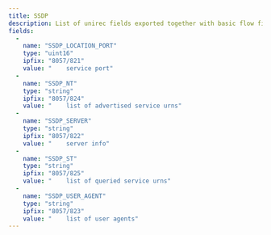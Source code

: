 ```yaml
---
title: SSDP
description: List of unirec fields exported together with basic flow fields on interface by SSDP plugin.
fields:
  -
    name: "SSDP_LOCATION_PORT"
    type: "uint16"
    ipfix: "8057/821"
    value: " 	service port"
  -
    name: "SSDP_NT"
    type: "string"
    ipfix: "8057/824"
    value: " 	list of advertised service urns"
  -
    name: "SSDP_SERVER"
    type: "string"
    ipfix: "8057/822"
    value: " 	server info"
  -
    name: "SSDP_ST"
    type: "string"
    ipfix: "8057/825"
    value: " 	list of queried service urns"
  -
    name: "SSDP_USER_AGENT"
    type: "string"
    ipfix: "8057/823"
    value: " 	list of user agents"
---
```

